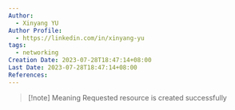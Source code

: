 ```yaml
---
Author:
  - Xinyang YU
Author Profile:
  - https://linkedin.com/in/xinyang-yu
tags:
  - networking
Creation Date: 2023-07-28T18:47:14+08:00
Last Date: 2023-07-28T18:47:14+08:00
References:
---
```

>[!note] Meaning
>Requested resource is created successfully 